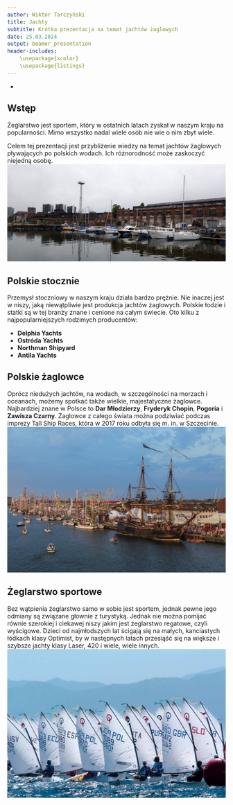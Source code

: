 ```yaml
---
author: Wiktor Tarczyński
title: Jachty
subtitle: Krótka prezentacja na temat jachtów żaglowych
date: 25.03.2024
output: beamer_presentation
header-includes: 
    \usepackage{xcolor}
    \usepackage{listings}
---
```

-


## Wstęp

Żeglarstwo jest sportem, który w ostatnich latach zyskał w naszym kraju na popularności. Mimo wszystko nadal wiele osób nie wie o nim zbyt wiele.

Celem tej prezentacji jest przybliżenie wiedzy na temat jachtów żaglowych pływających po polskich wodach. Ich różnorodność może zaskoczyć niejedną osobę.
![&nbsp; Port](port.jpeg)

## Polskie stocznie

Przemysł stoczniowy w naszym kraju działa bardzo prężnie.
Nie inaczej jest w niszy, jaką niewątpliwie jest produkcja jachtów żaglowych. Polskie łodzie i statki są w tej branży znane i cenione na całym świecie. Oto kilku z najpopularniejszych rodzimych producentów:

* **Delphia Yachts**
* **Ostróda Yachts**
* **Northman Shipyard**
* **Antila Yachts**

## Polskie żaglowce
Oprócz niedużych jachtów, na wodach, w szczególności na morzach i oceanach, możemy spotkać także wielkie, majestatyczne żaglowce. Najbardziej znane w Polsce to **Dar Młodzierzy**, **Fryderyk Chopin**, **Pogoria** i **Zawisza Czarny**. Żaglowce z całego świata można podziwiać podczas imprezy Tall Ship Races, która w 2017 roku odbyła się m. in. w Szczecinie.
![&nbsp; Tallships Szczecin](tallships.jpeg)

## Żeglarstwo sportowe

Bez wątpienia żeglarstwo samo w sobie jest sportem, jednak pewne jego odmiany są związane głownie z turystyką. Jednak nie można pomijać równie szerokiej i ciekawej niszy jakim jest żeglarstwo regatowe, czyli wyścigowe. Dzieci od najmłodszych lat ścigają się na małych, kanciastych łódkach klasy Optimist, by w następnych latach przesiąść się na większe i szybsze jachty klasy Laser, 420 i wiele, wiele innych.
![&nbsp; Regaty Optimist](opti.jpeg)

